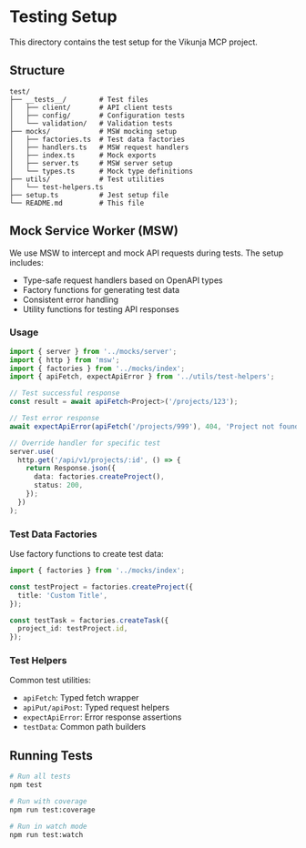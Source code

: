 # Testing Setup

This directory contains the test setup for the Vikunja MCP project.

## Structure

```
test/
├── __tests__/        # Test files
│   ├── client/       # API client tests
│   ├── config/       # Configuration tests
│   └── validation/   # Validation tests
├── mocks/            # MSW mocking setup
│   ├── factories.ts  # Test data factories
│   ├── handlers.ts   # MSW request handlers
│   ├── index.ts      # Mock exports
│   ├── server.ts     # MSW server setup
│   └── types.ts      # Mock type definitions
├── utils/            # Test utilities
│   └── test-helpers.ts
├── setup.ts          # Jest setup file
└── README.md         # This file
```

## Mock Service Worker (MSW)

We use MSW to intercept and mock API requests during tests. The setup includes:

- Type-safe request handlers based on OpenAPI types
- Factory functions for generating test data
- Consistent error handling
- Utility functions for testing API responses

### Usage

```typescript
import { server } from '../mocks/server';
import { http } from 'msw';
import { factories } from '../mocks/index';
import { apiFetch, expectApiError } from '../utils/test-helpers';

// Test successful response
const result = await apiFetch<Project>('/projects/123');

// Test error response
await expectApiError(apiFetch('/projects/999'), 404, 'Project not found');

// Override handler for specific test
server.use(
  http.get('/api/v1/projects/:id', () => {
    return Response.json({
      data: factories.createProject(),
      status: 200,
    });
  })
);
```

### Test Data Factories

Use factory functions to create test data:

```typescript
import { factories } from '../mocks/index';

const testProject = factories.createProject({
  title: 'Custom Title',
});

const testTask = factories.createTask({
  project_id: testProject.id,
});
```

### Test Helpers

Common test utilities:

- `apiFetch`: Typed fetch wrapper
- `apiPut/apiPost`: Typed request helpers
- `expectApiError`: Error response assertions
- `testData`: Common path builders

## Running Tests

```bash
# Run all tests
npm test

# Run with coverage
npm run test:coverage

# Run in watch mode
npm run test:watch
```
